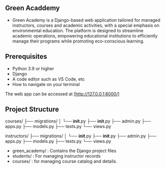 ## Green Acaddemy
- Green Academy is a Django-based web application tailored for managed instructors, courses and academic activities, with a special emphasis on environmental education. The platform is designed to streamline academic operations, empowering educational institutions to efficiently manage their programs while promoting eco-conscious learning.

## Prerequisites
- Python 3.9 or higher
- Django
- A code editor such as VS Code, etc
- How to navigate on your terminal

The web app can be accessed at [http://127.0.0.1:8000/]

## Project Structure
courses/
├── migrations/
│   └── __init__.py
├── __init__.py
├── admin.py
├── apps.py
├── models.py
├── tests.py
└── views.py

instructors/
├── migrations/
│   └── __init__.py
├── __init__.py
├── admin.py
├── apps.py
├── models.py
├── tests.py
└── views.py

- green_academy/ : Contains the Django project files
- students/ : For managing instructor records
- courses/ : for managing course catalog and details.

